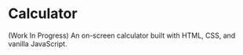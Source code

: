 # Calculator

(Work In Progress)
An on-screen calculator built with HTML, CSS, and vanilla JavaScript.
